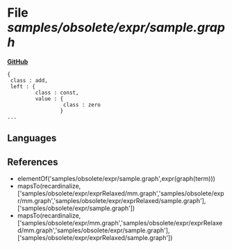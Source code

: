 # File _samples/obsolete/expr/sample.graph_
**[GitHub](https://github.com/softlang/yas/blob/master/samples/obsolete/expr/sample.graph)**
```
{
 class : add,
 left : {
         class : const,
         value : {
                  class : zero
                 }
...
```

## Languages

## References
* elementOf('samples/obsolete/expr/sample.graph',expr(graph(term)))
* mapsTo(recardinalize,['samples/obsolete/expr/exprRelaxed/mm.graph','samples/obsolete/expr/mm.graph','samples/obsolete/expr/exprRelaxed/sample.graph'],['samples/obsolete/expr/sample.graph'])
* mapsTo(recardinalize,['samples/obsolete/expr/mm.graph','samples/obsolete/expr/exprRelaxed/mm.graph','samples/obsolete/expr/sample.graph'],['samples/obsolete/expr/exprRelaxed/sample.graph'])

